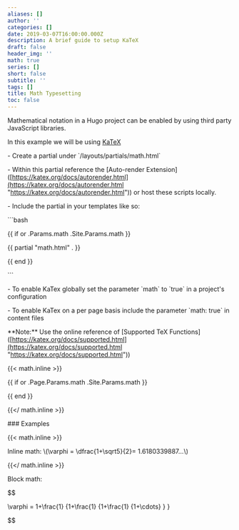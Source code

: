 ```yaml
---
aliases: []
author: ''
categories: []
date: 2019-03-07T16:00:00.000Z
description: A brief guide to setup KaTeX
draft: false
header_img: ''
math: true
series: []
short: false
subtitle: ''
tags: []
title: Math Typesetting
toc: false
---
```


Mathematical notation in a Hugo project can be enabled by using third party JavaScript libraries.

<!--more-->

In this example we will be using [KaTeX](https://katex.org/)

\- Create a partial under \`/layouts/partials/math.html\`

\- Within this partial reference the \[Auto-render Extension]\([https://katex.org/docs/autorender.html](https://katex.org/docs/autorender.html "https://katex.org/docs/autorender.html")) or host these scripts locally.

\- Include the partial in your templates like so:

\`\`\`bash

{{ if or .Params.math .Site.Params.math }}

{{ partial "math.html" . }}

{{ end }}

\`\`\`

\- To enable KaTex globally set the parameter \`math\` to \`true\` in a project's configuration

\- To enable KaTex on a per page basis include the parameter \`math: true\` in content files

\*\*Note:\*\* Use the online reference of \[Supported TeX Functions]\([https://katex.org/docs/supported.html](https://katex.org/docs/supported.html "https://katex.org/docs/supported.html"))

{{\< math.inline >}}

{{ if or .Page.Params.math .Site.Params.math }}

<!-- KaTeX -->

<link rel="stylesheet" href="[https://cdn.jsdelivr.net/npm/katex@0.11.1/dist/katex.min.css](https://cdn.jsdelivr.net/npm/katex@0.11.1/dist/katex.min.css "https://cdn.jsdelivr.net/npm/katex@0.11.1/dist/katex.min.css")" integrity="sha384-zB1R0rpPzHqg7Kpt0Aljp8JPLqbXI3bhnPWROx27a9N0Ll6ZP/+DiW/UqRcLbRjq" crossorigin="anonymous">

<script defer src="[https://cdn.jsdelivr.net/npm/katex@0.11.1/dist/katex.min.js](https://cdn.jsdelivr.net/npm/katex@0.11.1/dist/katex.min.js "https://cdn.jsdelivr.net/npm/katex@0.11.1/dist/katex.min.js")" integrity="sha384-y23I5Q6l+B6vatafAwxRu/0oK/79VlbSz7Q9aiSZUvyWYIYsd+qj+o24G5ZU2zJz" crossorigin="anonymous"></script>

<script defer src="[https://cdn.jsdelivr.net/npm/katex@0.11.1/dist/contrib/auto-render.min.js](https://cdn.jsdelivr.net/npm/katex@0.11.1/dist/contrib/auto-render.min.js "https://cdn.jsdelivr.net/npm/katex@0.11.1/dist/contrib/auto-render.min.js")" integrity="sha384-kWPLUVMOks5AQFrykwIup5lo0m3iMkkHrD0uJ4H5cjeGihAutqP0yW0J6dpFiVkI" crossorigin="anonymous" onload="renderMathInElement(document.body);"></script>

{{ end }}

{{\</ math.inline >}}

\### Examples

{{\< math.inline >}}

<p>

Inline math: \\(\varphi = \dfrac{1+\sqrt5}{2}= 1.6180339887…\\)

</p>

{{\</ math.inline >}}

Block math:

$$

\varphi = 1+\frac{1} {1+\frac{1} {1+\frac{1} {1+\cdots} } }

$$
